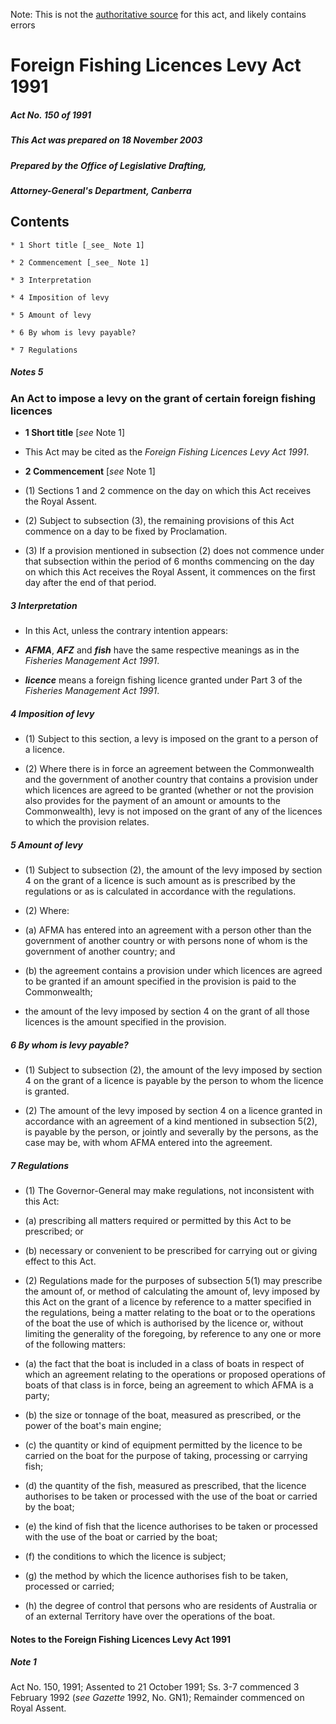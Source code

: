 Note: This is not the [authoritative source](https://www.comlaw.gov.au/Details/C2004C00748) for this act, and likely contains errors

# Foreign Fishing Licences Levy Act 1991

##### Act No. 150 of 1991

##### This Act was prepared on 18 November 2003

##### Prepared by the Office of Legislative Drafting,
##### Attorney-General's Department, Canberra


## Contents

    * 1 Short title [_see_ Note 1] 

    * 2 Commencement [_see_ Note 1] 

    * 3 Interpretation 

    * 4 Imposition of levy 

    * 5 Amount of levy 

    * 6 By whom is levy payable? 

    * 7 Regulations 

##### Notes	5

### An Act to impose a levy on the grant of certain foreign fishing licences

  * **1  Short title** [_see_ Note 1]

  * This Act may be cited as the _Foreign Fishing Licences Levy Act 1991_.

  * **2  Commencement** [_see_ Note 1]

  * (1) Sections 1 and 2 commence on the day on which this Act receives the Royal Assent.

  * (2) Subject to subsection (3), the remaining provisions of this Act commence on a day to be fixed by Proclamation.

  * (3) If a provision mentioned in subsection (2) does not commence under that subsection within the period of 6 months commencing on the day on which this Act receives the Royal Assent, it commences on the first day after the end of that period.

##### 3  Interpretation

  * In this Act, unless the contrary intention appears:

  * **_AFMA_**, **_AFZ_** and **_fish_** have the same respective meanings as in the _Fisheries Management Act 1991_.

  * **_licence_** means a foreign fishing licence granted under Part 3 of the _Fisheries Management Act 1991_.

##### 4  Imposition of levy

  * (1) Subject to this section, a levy is imposed on the grant to a person of a licence.

  * (2) Where there is in force an agreement between the Commonwealth and the government of another country that contains a provision under which licences are agreed to be granted (whether or not the provision also provides for the payment of an amount or amounts to the Commonwealth), levy is not imposed on the grant of any of the licences to which the provision relates.

##### 5  Amount of levy

  * (1) Subject to subsection (2), the amount of the levy imposed by section 4 on the grant of a licence is such amount as is prescribed by the regulations or as is calculated in accordance with the regulations.

  * (2) Where:

   * (a) AFMA has entered into an agreement with a person other than the government of another country or with persons none of whom is the government of another country; and

   * (b) the agreement contains a provision under which licences are agreed to be granted if an amount specified in the provision is paid to the Commonwealth;

  * the amount of the levy imposed by section 4 on the grant of all those licences is the amount specified in the provision.

##### 6  By whom is levy payable?

  * (1) Subject to subsection (2), the amount of the levy imposed by section 4 on the grant of a licence is payable by the person to whom the licence is granted.

  * (2) The amount of the levy imposed by section 4 on a licence granted in accordance with an agreement of a kind mentioned in subsection 5(2), is payable by the person, or jointly and severally by the persons, as the case may be, with whom AFMA entered into the agreement.

##### 7  Regulations

  * (1) The Governor-General may make regulations, not inconsistent with this Act:

   * (a) prescribing all matters required or permitted by this Act to be prescribed; or

   * (b) necessary or convenient to be prescribed for carrying out or giving effect to this Act.

  * (2) Regulations made for the purposes of subsection 5(1) may prescribe the amount of, or method of calculating the amount of, levy imposed by this Act on the grant of a licence by reference to a matter specified in the regulations, being a matter relating to the boat or to the operations of the boat the use of which is authorised by the licence or, without limiting the generality of the foregoing, by reference to any one or more of the following matters:

   * (a) the fact that the boat is included in a class of boats in respect of which an agreement relating to the operations or proposed operations of boats of that class is in force, being an agreement to which AFMA is a party;

   * (b) the size or tonnage of the boat, measured as prescribed, or the power of the boat's main engine;

   * (c) the quantity or kind of equipment permitted by the licence to be carried on the boat for the purpose of taking, processing or carrying fish;

   * (d) the quantity of the fish, measured as prescribed, that the licence authorises to be taken or processed with the use of the boat or carried by the boat;

   * (e) the kind of fish that the licence authorises to be taken or processed with the use of the boat or carried by the boat;

   * (f) the conditions to which the licence is subject;

   * (g) the method by which the licence authorises fish to be taken, processed or carried;

   * (h) the degree of control that persons who are residents of Australia or of an external Territory have over the operations of the boat.

#### Notes to the Foreign Fishing Licences Levy Act 1991

##### Note 1

Act No. 150, 1991; Assented to 21 October 1991; Ss. 3-7 commenced 3 February 1992 (_see Gazette_ 1992, No. GN1); Remainder commenced on Royal Assent.

